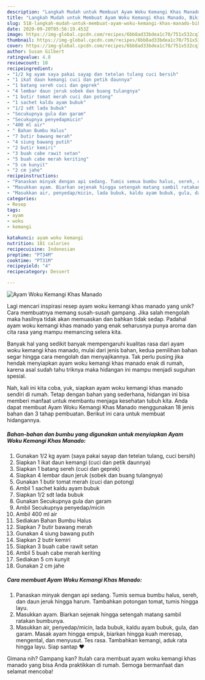 ```yaml
---
description: "Langkah Mudah untuk Membuat Ayam Woku Kemangi Khas Manado, Bikin Ngiler"
title: "Langkah Mudah untuk Membuat Ayam Woku Kemangi Khas Manado, Bikin Ngiler"
slug: 518-langkah-mudah-untuk-membuat-ayam-woku-kemangi-khas-manado-bikin-ngiler
date: 2020-09-20T05:56:19.453Z
image: https://img-global.cpcdn.com/recipes/6bb8ad33bdea1c70/751x532cq70/ayam-woku-kemangi-khas-manado-foto-resep-utama.jpg
thumbnail: https://img-global.cpcdn.com/recipes/6bb8ad33bdea1c70/751x532cq70/ayam-woku-kemangi-khas-manado-foto-resep-utama.jpg
cover: https://img-global.cpcdn.com/recipes/6bb8ad33bdea1c70/751x532cq70/ayam-woku-kemangi-khas-manado-foto-resep-utama.jpg
author: Susan Gilbert
ratingvalue: 4.8
reviewcount: 10
recipeingredient:
- "1/2 kg ayam saya pakai sayap dan tetelan tulang cuci bersih"
- "1 ikat daun kemangi cuci dan petik daunnya"
- "1 batang sereh cuci dan geprek"
- "4 lembar daun jeruk sobek dan buang tulangnya"
- "1 butir tomat merah cuci dan potong"
- "1 sachet kaldu ayam bubuk"
- "1/2 sdt lada bubuk"
- "Secukupnya gula dan garam"
- "Secukupnya penyedapmicin"
- "400 ml air"
- " Bahan Bumbu Halus"
- "7 butir bawang merah"
- "4 siung bawang putih"
- "2 butir kemiri"
- "3 buah cabe rawit setan"
- "5 buah cabe merah keriting"
- "5 cm kunyit"
- "2 cm jahe"
recipeinstructions:
- "Panaskan minyak dengan api sedang. Tumis semua bumbu halus, sereh, dan daun jeruk hingga harum. Tambahkan potongan tomat, tumis hingga layu."
- "Masukkan ayam. Biarkan sejenak hingga setengah matang sambil ratakan bumbunya."
- "Masukkan air, penyedap/micin, lada bubuk, kaldu ayam bubuk, gula, dan garam. Masak ayam hingga empuk, biarkan hingga kuah meresap, mengental, dan menyusut. Tes rasa. Tambahkan kemangi, aduk rata hingga layu. Siap santap ❤"
categories:
- Resep
tags:
- ayam
- woku
- kemangi

katakunci: ayam woku kemangi 
nutrition: 181 calories
recipecuisine: Indonesian
preptime: "PT34M"
cooktime: "PT31M"
recipeyield: "4"
recipecategory: Dessert

---
```



![Ayam Woku Kemangi Khas Manado](https://img-global.cpcdn.com/recipes/6bb8ad33bdea1c70/751x532cq70/ayam-woku-kemangi-khas-manado-foto-resep-utama.jpg)

Lagi mencari inspirasi resep ayam woku kemangi khas manado yang unik? Cara membuatnya memang susah-susah gampang. Jika salah mengolah maka hasilnya tidak akan memuaskan dan bahkan tidak sedap. Padahal ayam woku kemangi khas manado yang enak seharusnya punya aroma dan cita rasa yang mampu memancing selera kita.



Banyak hal yang sedikit banyak mempengaruhi kualitas rasa dari ayam woku kemangi khas manado, mulai dari jenis bahan, kedua pemilihan bahan segar hingga cara mengolah dan menyajikannya. Tak perlu pusing jika hendak menyiapkan ayam woku kemangi khas manado enak di rumah, karena asal sudah tahu triknya maka hidangan ini mampu menjadi suguhan spesial.


Nah, kali ini kita coba, yuk, siapkan ayam woku kemangi khas manado sendiri di rumah. Tetap dengan bahan yang sederhana, hidangan ini bisa memberi manfaat untuk membantu menjaga kesehatan tubuh kita. Anda dapat membuat Ayam Woku Kemangi Khas Manado menggunakan 18 jenis bahan dan 3 tahap pembuatan. Berikut ini cara untuk membuat hidangannya.

<!--inarticleads1-->

##### Bahan-bahan dan bumbu yang digunakan untuk menyiapkan Ayam Woku Kemangi Khas Manado:

1. Gunakan 1/2 kg ayam (saya pakai sayap dan tetelan tulang, cuci bersih)
1. Siapkan 1 ikat daun kemangi (cuci dan petik daunnya)
1. Siapkan 1 batang sereh (cuci dan geprek)
1. Siapkan 4 lembar daun jeruk (sobek dan buang tulangnya)
1. Gunakan 1 butir tomat merah (cuci dan potong)
1. Ambil 1 sachet kaldu ayam bubuk
1. Siapkan 1/2 sdt lada bubuk
1. Gunakan Secukupnya gula dan garam
1. Ambil Secukupnya penyedap/micin
1. Ambil 400 ml air
1. Sediakan  Bahan Bumbu Halus
1. Siapkan 7 butir bawang merah
1. Gunakan 4 siung bawang putih
1. Siapkan 2 butir kemiri
1. Siapkan 3 buah cabe rawit setan
1. Ambil 5 buah cabe merah keriting
1. Sediakan 5 cm kunyit
1. Gunakan 2 cm jahe




<!--inarticleads2-->

##### Cara membuat Ayam Woku Kemangi Khas Manado:

1. Panaskan minyak dengan api sedang. Tumis semua bumbu halus, sereh, dan daun jeruk hingga harum. Tambahkan potongan tomat, tumis hingga layu.
1. Masukkan ayam. Biarkan sejenak hingga setengah matang sambil ratakan bumbunya.
1. Masukkan air, penyedap/micin, lada bubuk, kaldu ayam bubuk, gula, dan garam. Masak ayam hingga empuk, biarkan hingga kuah meresap, mengental, dan menyusut. Tes rasa. Tambahkan kemangi, aduk rata hingga layu. Siap santap ❤




Gimana nih? Gampang kan? Itulah cara membuat ayam woku kemangi khas manado yang bisa Anda praktikkan di rumah. Semoga bermanfaat dan selamat mencoba!
